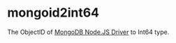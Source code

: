# mongoid2int64

The ObjectID of [MongoDB Node.JS Driver](https://mongodb.github.io/node-mongodb-native/index.html) to Int64 type.
